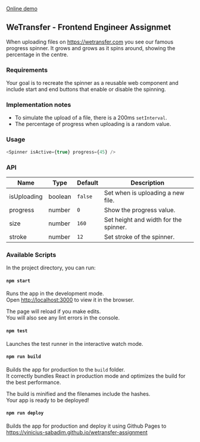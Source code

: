 [Online demo](https://vinicius-sabadim.github.io/wetransfer-assignment)

## WeTransfer - Frontend Engineer Assignmet

When uploading files on https://wetransfer.com you see our famous progress spinner. It grows and grows as it spins around, showing the percentage in the centre.

### Requirements

Your goal is to recreate the spinner as a reusable web component and include start and end buttons that enable or disable the spinning.

### Implementation notes

- To simulate the upload of a file, there is a 200ms `setInterval`.
- The percentage of progress when uploading is a random value.

### Usage

```js
<Spinner isActive={true} progress={45} />
```

### API

| Name        | Type    | Default | Description                           |
| ----------- | ------- | ------- | ------------------------------------- |
| isUploading | boolean | `false` | Set when is uploading a new file.     |
| progress    | number  | `0`     | Show the progress value.              |
| size        | number  | `160`   | Set height and width for the spinner. |
| stroke      | number  | `12`    | Set stroke of the spinner.            |

### Available Scripts

In the project directory, you can run:

#### `npm start`

Runs the app in the development mode.<br />
Open [http://localhost:3000](http://localhost:3000) to view it in the browser.

The page will reload if you make edits.<br />
You will also see any lint errors in the console.

#### `npm test`

Launches the test runner in the interactive watch mode.<br />

#### `npm run build`

Builds the app for production to the `build` folder.<br />
It correctly bundles React in production mode and optimizes the build for the best performance.

The build is minified and the filenames include the hashes.<br />
Your app is ready to be deployed!

#### `npm run deploy`

Builds the app for production and deploy it using Github Pages to https://vinicius-sabadim.github.io/wetransfer-assignment
